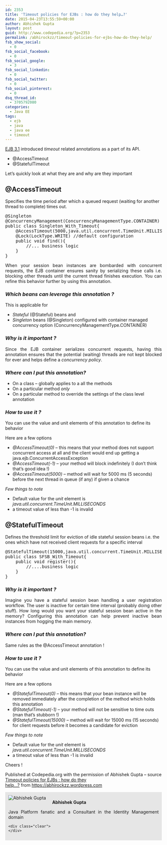 ```yaml
---
id: 2353
title: 'Timeout policies for EJBs : how do they help…?'
date: 2015-04-23T13:55:59+00:00
author: Abhishek Gupta
layout: post
guid: http://www.codepedia.org/?p=2353
permalink: /abhirockzz/timeout-policies-for-ejbs-how-do-they-help/
fsb_show_social:
  - 0
fsb_social_facebook:
  - 0
fsb_social_google:
  - 3
fsb_social_linkedin:
  - 0
fsb_social_twitter:
  - 0
fsb_social_pinterest:
  - 0
dsq_thread_id:
  - 3705792080
categories:
  - Java EE
tags:
  - ejb
  - java
  - java ee
  - timeout
---
```

<a href="https://jcp.org/en/jsr/detail?id=318" target="_blank">EJB 3.1</a> introduced _timeout_ related annotations as a part of its API.

  * @AccessTimeout
  * @StatefulTimeout

Let’s quickly look at what they are and why are they important<!--more-->

## @AccessTimeout

Specifies the time period after which a queued request (waiting for another thread to complete) times out.

<pre class="lang:java decode:true" title="Singleton_With_Timeout.java">@Singleton
@ConcurrencyManagement(ConcurrencyManagementType.CONTAINER) //this is actually by default
public class Singleton_With_Timeout{
    @AccessTimeout(5000,java.util.concurrent.TimeUnit.MILLISECONDS)
    @Lock(LockType.WRITE) //default configuration
    public void find(){
        //... business logic
    }
}</pre>

<p style="text-align: justify;">
  When your session bean instances are bombarded with concurrent requests, the EJB container ensures sanity by serializing these calls i.e. blocking other threads until the current thread finishes execution. You can refine this behavior further by using this annotation.
</p>

### _Which beans can leverage this annotation ?_

This is applicable for

  * _Stateful_ (@Stateful) beans and
  * _Singleton_ beans (@Singleton) configured with container managed concurrency option (ConcurrencyManagementType.CONTAINER)

### _Why is it important ?_

<p style="text-align: justify;">
  Since the EJB container serializes concurrent requests, having this annotation ensures that the potential (waiting) threads are not kept blocked for ever and helps define a <em>concurrency policy</em>.
</p>

### _Where can I put this annotation?_

  * On a class – globally applies to a all the methods
  * On a particular method _only_
  * On a particular method to override the settings of the class level annotation

### _How to use it ?_

You can use the value and unit elements of this annotation to define its behavior

Here are a few options

  * _@AccessTimeout(0)_ – this means that your method does not support concurrent access at all and the client would end up getting a <span class="skimlinks-unlinked">java.ejb.ConcurrentAccessException</span>
  * _@AccessTimeout(-1)_ – your method will block indefinitely (I don’t think that’s good idea !)
  * _@AccessTimeout(5000)_ – method will wait for 5000 ms (5 seconds) before the next thread in queue (if any) if given a chance

_Few things to note_

  * Default value for the _unit_ element is _<span class="skimlinks-unlinked">java.util.concurrent.TimeUnit.MILLISECONDS</span>_
  * a timeout value of less than -1 is invalid

## @StatefulTimeout

Defines the threshold limit for eviction of idle stateful session beans i.e. the ones which have not received client requests for a specific interval

<pre class="lang:java decode:true " title="SFSB_With_Timeout.java">@StatefulTimeout(15000,java.util.concurrent.TimeUnit.MILLISECONDS)
public class SFSB_With_Timeout{
    public void register(){
        //....business logic
    }
}</pre>

### _Why is it important ?_

<p style="text-align: justify;">
  Imagine you have a stateful session bean handling a user registration workflow. The user is inactive for certain time interval (probably doing other stuff). How long would you want your stateful session bean active in the memory? Configuring this annotation can help prevent inactive bean instances from hogging the main memory.
</p>

### _Where can I put this annotation?_

Same rules as the @AccessTimeout annotation !

### _How to use it ?_

You can use the value and unit elements of this annotation to define its behavior

Here are a few options

  * _@StatefulTimeout(0)_ – this means that your bean instance will be removed immediately after the completion of the method which holds this annotation
  * _@StatefulTimeout(-1)_ – your method will not be sensitive to time outs (man that’s stubborn !)
  * _@StatefulTimeout(15000)_ – method will wait for 15000 ms (15 seconds) for client requests before it becomes a candidate for eviction

_Few things to note_

  * Default value for the _unit_ element is _<span class="skimlinks-unlinked">java.util.concurrent.TimeUnit.MILLISECONDS</span>_
  * a timeout value of less than -1 is invalid

Cheers !

<p class="note_normal">
  Published at Codepedia.org with the permission of Abhishek Gupta – source <a title="https://abhirockzz.wordpress.com/2015/04/05/timeout-policies-for-ejbs-how-do-they-help/" href="https://abhirockzz.wordpress.com/2015/04/05/timeout-policies-for-ejbs-how-do-they-help/" target="_blank">Timeout policies for EJBs : how do they help…?</a> from <a title="https://abhirockzz.wordpress.com" href="https://abhirockzz.wordpress.com" target="_blank">https://abhirockzz.wordpress.com</a>
</p>

<div id="about_author" style="background-color: #e6e6e6; padding: 10px;">
  <img id="author_portrait" style="float: left; margin-right: 20px;" src="http://2.gravatar.com/avatar/eb0d2c5bf9426d7718efc6f9b087efb5?s=96&d=identicon&r=G" alt="Abhishek Gupta" /> 
  
  <p id="about_author_header">
    <strong>Abhishek Gupta</strong>
  </p>
  
  <div id="author_details" style="text-align: justify;">
    Java Platform fanatic and a Consultant in the Identity Management domain
  </div>
  
  <div id="follow_social" style="clear: both;">
    <div id="social_logos">
      <a class="icon-earth" href="http://abhirockzz.wordpress.com/" target="_blank"> </a> <a class="icon-googleplus" href="http://plus.google.com/103167687788180890717/posts" target="_blank"> </a> <a class="icon-twitter" href="http://twitter.com/abhi_tweeter" target="_blank"> </a> <a class="icon-github" href="https://github.com/abhirockzz" target="_blank"> </a> <a class="icon-linkedin" href="http://in.linkedin.com/pub/abhishek-gupta/27/331/866" target="_blank"> </a>
    </div>
    
    <div class="clear">
    </div>
  </div>
</div>
